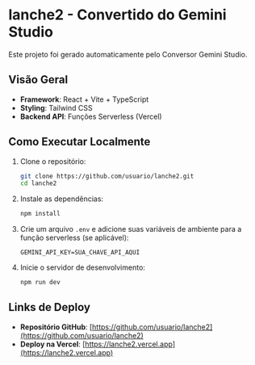 
# lanche2 - Convertido do Gemini Studio

Este projeto foi gerado automaticamente pelo Conversor Gemini Studio.

## Visão Geral

- **Framework**: React + Vite + TypeScript
- **Styling**: Tailwind CSS
- **Backend API**: Funções Serverless (Vercel)

## Como Executar Localmente

1. Clone o repositório:
   ```bash
   git clone https://github.com/usuario/lanche2.git
   cd lanche2
   ```

2. Instale as dependências:
   ```bash
   npm install
   ```

3. Crie um arquivo `.env` e adicione suas variáveis de ambiente para a função serverless (se aplicável):
   ```
   GEMINI_API_KEY=SUA_CHAVE_API_AQUI
   ```

4. Inicie o servidor de desenvolvimento:
   ```bash
   npm run dev
   ```

## Links de Deploy

- **Repositório GitHub**: [https://github.com/usuario/lanche2](https://github.com/usuario/lanche2)
- **Deploy na Vercel**: [https://lanche2.vercel.app](https://lanche2.vercel.app)
